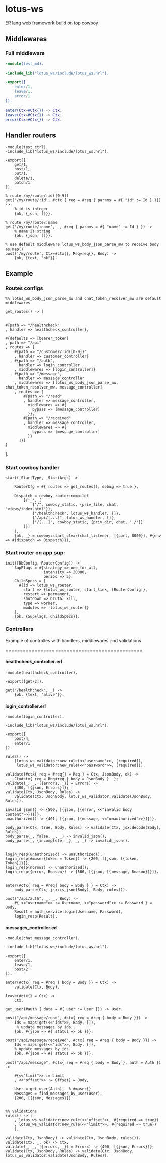 # lotus-ws
ER lang web framework build on top cowboy


## Middlewares

### Full middleware
```erlang
-module(test_md).

-include_lib("lotus_ws/include/lotus_ws.hrl").

-export([
	enter/1,
	leave/1,
	error/1
]).

enter(Ctx=#Ctx{}) -> Ctx.
leave(Ctx=#Ctx{}) -> Ctx.
error(Ctx=#Ctx{}) -> Ctx.
```
## Handler routers

	-module(test_ctrl).
	-include_lib("lotus_ws/include/lotus_ws.hrl").

	-export([
		get/1,
		post/1,
		put/1,
		delete/1,
		patch/1
	]).

	% route /my/route/:id([0-9])
	get('/my/route/:id', #ctx { req = #req { params = #{ "id" := Id } }}) ->
		% id is integer
		{ok, {json, []}}.

	% route /my/route/:name
	get('/my/route/:name', _, #req { params = #{ "name" := Id } }) ->
		% name is string
		{ok, {json, []}}.

	% use default middleware lotus_ws_body_json_parse_mw to receive body as map()
	post('/my/route', Ctx=#ctx{}, Req=req{}, Body) ->
		{ok, {text, "ok"}}.

## Example

### Routes configs 
	
	%% lotus_ws_body_json_parse_mw and chat_token_resolver_mw are default middlewares

	get_routes() -> [  


    #{path => "/healthcheck"
    , handler => healthcheck_controller},

    #{defaults => [bearer_token]
    , path => "/api"
    , routes => [
        #{path => "/customer/:id([0-9])"
        , handler => customer_controller}
      , #{path => "/auth",
          handler => login_controller
        , middlewares => [login_controller]}
      , #{path => "/message",
          handler => message_controller
        , middlewares => [lotus_ws_body_json_parse_mw, chat_token_resolver_mw, message_controller]
        , routes => [
            #{path => "/read"
            , handler => message_controller,
              middlewares => #{
                bypass => [message_controller]
              }},
            #{path => "/received"
            , handler => message_controller,
              middlewares => #{
                bypass => [message_controller]
              }}
          ]}]
    }
  ].   

### Start cowboy handler

	start(_StartType, _StartArgs) ->

	    RouterCfg = #{ routes => get_routes(), debug => true },

	    Dispatch = cowboy_router:compile(
	        [{'_', [
	            {"/", cowboy_static, {priv_file, chat, "views/index.html"}},
	            {"/healthcheck", lotus_ws_handler, []},
	            {"/api/[...]", lotus_ws_handler, []},
	            {"/[...]", cowboy_static, {priv_dir, chat, "./"}}
	        ]}]
	    ),
	    {ok, _} = cowboy:start_clear(chat_listener, [{port, 8000}], #{env => #{dispatch => Dispatch}}),  


### Start router on app sup:

	init([DbConfig, RouterConfig]) ->
	    SupFlags = #{strategy => one_for_all,
	                 intensity => 20000,
	                 period => 5},
	    ChildSpecs = [
	      #{id => lotus_ws_router,
	        start => {lotus_ws_router, start_link, [RouterConfig]},
	        restart => permanent,
	        shutdown => brutal_kill,
	        type => worker,
	        modules => [lotus_ws_router]}  
	    ],
	    {ok, {SupFlags, ChildSpecs}}.	    

###  Controllers

Example of controlles with handlers, middlewares and validations

===============================================

#### healthcheck_controller.erl

	
	-module(healthcheck_controller).

	-export([get/2]).

	get("/healthcheck", _) ->
		{ok, {text, "alive"}}.


#### login_controller.erl

		
	-module(login_controller).
	
	-include_lib("lotus_ws/include/lotus_ws.hrl").
	
	-export([
		post/4,
		enter/1
	]).

	rules() -> 
		[lotus_ws_validator:new_rule(<<"username">>, [required]),
		 lotus_ws_validator:new_rule(<<"password">>, [required])].	

	validate(#ctx{ req = #req{} = Req } = Ctx, JsonBody, ok) -> 
		Ctx#ctx{ req = Req#req { body = JsonBody }  };
	validate(_, _, [{errors, _}] = Errors) -> 
		{400, [{json, Errors}]};
	validate(Ctx, JsonBody, Rules) -> 
		validate(Ctx, JsonBody, lotus_ws_validator:validate(JsonBody, Rules)).

	invalid_json() -> {500, [{json, [{error, <<"invalid body content">>}]}]}.
	unauthorized() -> {401, [{json, [{message, <<"unauthorized">>}]}]}.

	body_parse(Ctx, true, Body, Rules) -> validate(Ctx, jsx:decode(Body), Rules);
	body_parse(_, false, _, _) -> invalid_json();
	body_parse(_, {incomplete, _}, _, _) -> invalid_json().


	login_resp(unauthorized) -> unauthorized();
	login_resp(#muser{token = Token}) -> {200, [{json, [{token, Token}]}]};
	login_resp(norows) -> unauthorized();
	login_resp({error, Reason}) -> {500, [{json, [{message, Reason}]}]}.


	enter(#ctx{ req = #req{ body = Body } } = Ctx) ->	
		body_parse(Ctx, jsx:is_json(Body), Body, rules()).

	post("/api/auth", _, _, Body) ->	
		#{ <<"username">> := Username, <<"password">> := Password } = Body,
		Result = auth_service:login(Username, Password),
		login_resp(Result).

#### messages_controller.erl

	
	-module(chat_message_controller).

	-include_lib("lotus_ws/include/lotus_ws.hrl").

	-export([
		enter/1,
		leave/1,
		post/2
	]).

	enter(#ctx{ req = #req { body = Body }} = Ctx) ->
		validate(Ctx, Body).

	leave(#ctx{} = Ctx) ->
		Ctx.

	get_user(#auth { data = #{ user := User }}) -> User.

	post("/api/message/read", #ctx{ req = #req { body = Body }}) ->
		Ids = maps:get(<<"ids">>, Body, []),
		 % update messages by ids..
		{ok, #{json => #{ status => ok }}};

	post("/api/message/received", #ctx{ req = #req { body = Body }}) ->
		Ids = maps:get(<<"ids">>, Body, []),
		% update messages by ids..
		{ok, #{json => #{ status => ok }}};

	post("/api/message", #ctx{ req = #req { body = Body }, auth = Auth }) ->

		#{<<"limit">> := Limit
		, <<"offset">> := Offset} = Body,

		User = get_user(Auth),	% #muser{}
		Messages = find_messages_by_user(User),
		{200, [{json, Messages}]}.


	%% validations
	rules() -> [
		, lotus_ws_validator:new_rule(<<"offset">>, #{required => true})
		, lotus_ws_validator:new_rule(<<"limit">>, #{required => true})
		].	

	validate(Ctx, JsonBody) -> validate(Ctx, JsonBody, rules()).
	validate(Ctx, _, ok) -> Ctx;
	validate(_, _, [{errors, _}] = Errors) -> {400, [{json, Errors}]};
	validate(Ctx, JsonBody, Rules) -> validate(Ctx, JsonBody, lotus_ws_validator:validate(JsonBody, Rules)).
